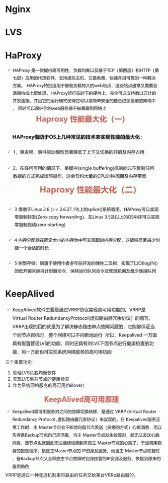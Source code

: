 # Nginx

# LVS

# HaProxy
![-w870](media/15631116858621.jpg)
![-w824](media/15631117575736.jpg)
![-w759](media/15631118273273.jpg)

# KeepAlived
![-w821](media/15631121141842.jpg)
三个重要功能：
1. 管理LVS负载均衡软件
2. 实现LVS集群节点的健康检查
3. 作为系统网络服务的高可用(failover)

![-w881](media/15631133855788.jpg)
VRRP是通过一种竞选机制来将路由的任务交给某台VRRp路由器的。